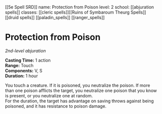 [[5e Spell SRD]]
name: Protection from Poison
level: 2
school: [[abjuration spells]]
classes: [[cleric spells]][[Ruins of Symbaroum Theurg Spells]]
         [[druid spells]]
         [[paladin_spells]]
         [[ranger_spells]]

# Protection from Poison 
_2nd-level abjuration_ 

**Casting Time:** 1 action    
**Range:** Touch    
**Components:** V, S   
**Duration:** 1 hour 

You touch a creature. If it is poisoned, you neutralize the poison. If more than one poison afflicts the target, you neutralize one poison that you know is present, or you neutralize one at random.    
For the duration, the target has advantage on saving throws against being poisoned, and it has resistance to poison damage. 